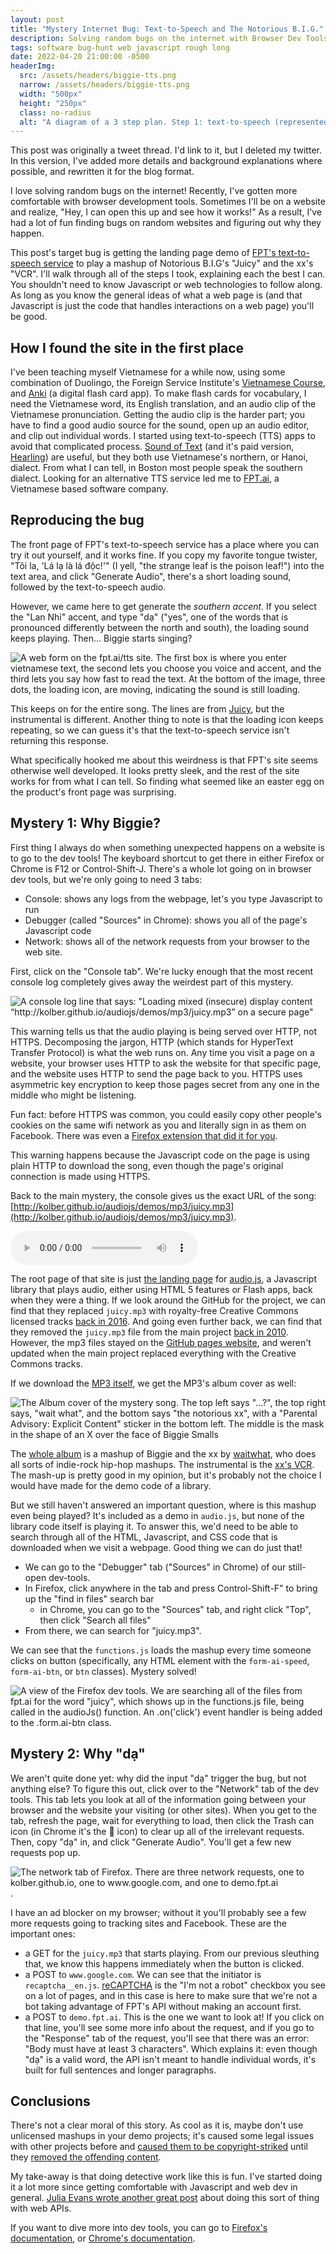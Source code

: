 ```yaml
---
layout: post
title: "Mystery Internet Bug: Text-to-Speech and The Notorious B.I.G."
description: Solving random bugs on the internet with Browser Dev Tools
tags: software bug-hunt web javascript rough long
date: 2022-04-20 21:00:00 -0500
headerImg: 
  src: /assets/headers/biggie-tts.png
  narrow: /assets/headers/biggie-tts.png
  width: "500px"
  height: "250px"
  class: no-radius
  alt: "A diagram of a 3 step plan. Step 1: text-to-speech (represented by an audio icon). Step 2: ???? Step 3: Biggie Smalls in the shape of an X"
---
```


<aside>
This post was originally a tweet thread. I'd link to it, but I deleted my twitter.
In this version, I've added more details and background explanations where possible, and rewritten it for the blog format.
</aside>

I love solving random bugs on the internet!
Recently, I've gotten more comfortable with browser development tools.
Sometimes I'll be on a website and realize, "Hey, I can open this up and see how it works!"
As a result, I've had a lot of fun finding bugs on random websites and figuring out why they happen.

This post's target bug is getting the landing page demo of [FPT's text-to-speech service](https://fpt.ai/tts) to play a mashup of Notorious B.I.G's "Juicy" and the xx's "VCR". I'll walk through all of the steps I took, explaining each the best I can.
You shouldn't need to know Javascript or web technologies to follow along. As long as you know the general ideas of what a web page is (and that Javascript is just the code that handles interactions on a web page) you'll be good.

## How I found the site in the first place

I've been teaching myself Vietnamese for a while now, using some combination of Duolingo, the Foreign Service Institute's [Vietnamese Course](https://www.fsi-language-courses.org/fsi-vietnamese-basic-course/), and [Anki](https://apps.ankiweb.net/) (a digital flash card app).
To make flash cards for vocabulary, I need the Vietnamese word, its English translation, and an audio clip of the Vietnamese pronunciation. Getting the audio clip is the harder part; you have to find a good audio source for the sound, open up an audio editor, and clip out individual words. I started using text-to-speech (TTS) apps to avoid that complicated process. [Sound of Text](https://soundoftext.com/) (and it's paid version, [Hearling](https://hearling.com/)) are useful, but they both use Vietnamese's northern, or Hanoi, dialect. From what I can tell, in Boston most people speak the southern dialect. Looking for an alternative TTS service led me to [FPT.ai](https://fpt.ai/tts), a Vietnamese based software company.

## Reproducing the bug

The front page of FPT's text-to-speech service has a place where you can try it out yourself, and it works fine. If you copy my favorite tongue twister, "Tôi la, 'Lá lạ là lá độc!'" (I yell, "the strange leaf is the poison leaf!") into the text area, and click "Generate Audio", there's a short loading sound, followed by the text-to-speech audio.

However, we came here to get generate the _southern accent_. If you select the "Lan Nhi" accent, and type "dạ" ("yes", one of the words that is pronounced differently between the north and south), the loading sound keeps playing. Then... Biggie starts singing?

![A web form on the fpt.ai/tts site. The first box is where you enter vietnamese text, the second lets you choose you voice and accent, and the third lets you say how fast to read the text. At the bottom of the image, three dots, the loading icon, are moving, indicating the sound is still loading.](/assets/biggie-tts/form.png)

This keeps on for the entire song. The lines are from [Juicy](https://www.youtube.com/watch?v=_JZom_gVfuw), but the instrumental is different. Another thing to note is that the loading icon keeps repeating, so we can guess it's that the text-to-speech service isn't returning this response.

What specifically hooked me about this weirdness is that FPT's site seems otherwise well developed. It looks pretty sleek, and the rest of the site works for from what I can tell. So finding what seemed like an easter egg on the product's front page was surprising.

## Mystery 1: Why Biggie?

First thing I always do when something unexpected happens on a website is to go to the dev tools! The keyboard shortcut to get there in either Firefox or Chrome is F12 or Control-Shift-J. There's a whole lot going on in browser dev tools, but we're only going to need 3 tabs:

* Console: shows any logs from the webpage, let's you type Javascript to run
* Debugger (called "Sources" in Chrome): shows you all of the page's Javascript code
* Network: shows all of the network requests from your browser to the web site.

First, click on the "Console tab". We're lucky enough that the most recent console log completely gives away the weirdest part of this mystery.

![A console log line that says: "Loading mixed (insecure) display content “http://kolber.github.io/audiojs/demos/mp3/juicy.mp3” on a secure page"](/assets/biggie-tts/https-warning.png)

This warning tells us that the audio playing is being served over HTTP, not HTTPS. Decomposing the jargon, HTTP (which stands for HyperText Transfer Protocol) is what the web runs on. Any time you visit a page on a website, your browser uses HTTP to ask the website for that specific page, and the website uses HTTP to send the page back to you.
HTTPS uses asymmetric key encryption to keep those pages secret from any one in the middle who might be listening.

<aside>
Fun fact: before HTTPS was common, you could easily copy other people's cookies on the same wifi network as you and literally sign in as them on Facebook. There was even a <a href="https://codebutler.github.io/firesheep/">Firefox extension that did it for you</a>.
</aside>

This warning happens because the Javascript code on the page is using plain HTTP to download the song, even though the page's original connection is made using HTTPS.

Back to the main mystery, the console gives us the exact URL of the song: [http://kolber.github.io/audiojs/demos/mp3/juicy.mp3](http://kolber.github.io/audiojs/demos/mp3/juicy.mp3).

<audio controls="controls" src="http://kolber.github.io/audiojs/demos/mp3/juicy.mp3"> </audio>

The root page of that site is just [the landing page](http://kolber.github.io/audiojs/) for [audio.js](https://github.com/kolber/audiojs), a Javascript library that plays audio, either using HTML 5 features or Flash apps, back when they were a thing. If we look around the GitHub for the project, we can find that they replaced `juicy.mp3` with royalty-free Creative Commons licensed tracks [back in 2016](https://github.com/kolber/audiojs/pull/205). And going even further back, we can find that they removed the `juicy.mp3` file from the main project [back in 2010](https://github.com/kolber/audiojs/commit/eb3f2bb63e7a9c986f05f30270930ba0a94ff3b0). However, the mp3 files stayed on the [GitHub pages website](https://github.com/kolber/audiojs/tree/gh-pages), and weren't updated when the main project replaced everything with the Creative Commons tracks.

If we download the [MP3 itself](https://github.com/kolber/audiojs/blob/gh-pages/demos/mp3/juicy.mp3), we get the MP3's album cover as well:

![The Album cover of the mystery song. The top left says "...?", the top right says, "wait what", and the bottom says "the notorious xx", with a "Parental Advisory: Explicit Content" sticker in the bottom left. The middle is the mask in the shape of an X over the face of Biggie Smalls](/assets/biggie-tts/notorious-xx-album-cover.jpg)

The [whole album](https://waitwhat.bandcamp.com/album/the-notorious-xx) is a mashup of Biggie and the xx by [waitwhat](http://waitwhatmusic.com/), who does all sorts of indie-rock hip-hop mashups. The instrumental is the [xx's VCR](https://www.youtube.com/watch?v=gI2eO_mNM88). The mash-up is pretty good in my opinion,
but it's probably not the choice I would have made for the demo code of a library.

But we still haven't answered an important question, where is this mashup even being played? It's included as a demo in `audio.js`, but none of the library
code itself is playing it. To answer this, we'd need to be able to search through all of the HTML, Javascript, and CSS code that is downloaded when we visit a webpage. Good thing we can do just that!

* We can go to the "Debugger" tab ("Sources" in Chrome) of our still-open dev-tools.
* In Firefox, click anywhere in the tab and press Control-Shift-F" to bring up the "find in files" search bar
  * in Chrome, you can go to the "Sources" tab, and right click "Top", then click "Search all files"
* From there, we can search for "juicy.mp3".

We can see that the `functions.js` loads the mashup every time someone clicks on button (specifically, any HTML element with the `form-ai-speed`, `form-ai-btn`, or `btn` classes). Mystery solved!

![A view of the Firefox dev tools. We are searching all of the files from fpt.ai for the word "juicy", which shows up in the functions.js file, being called in the audioJs() function. An `.on('click')` event handler is being added to the .form.ai-btn class.](/assets/biggie-tts/debugger.png)

## Mystery 2: Why "dạ"

We aren't quite done yet: why did the input "dạ" trigger the bug, but not anything else? To figure this out, click over to the "Network" tab of the dev tools.
This tab lets you look at all of the information going between your browser and the website your visiting (or other sites).
When you get to the tab, refresh the page, wait for everything to load, then click the Trash can icon (in Chrome it's the 🚫 icon) to clear up all of the irrelevant requests. Then, copy "dạ" in, and click "Generate Audio". You'll get a few new requests pop up.

![The network tab of Firefox. There are three network requests, one to `kolber.github.io`, one to `www.google.com`, and one to `demo.fpt.ai`](/assets/biggie-tts/network-firefox.png).

I have an ad blocker on my browser; without it you'll probably see a few more requests going to tracking sites and Facebook. These are the important ones:

* a GET for the `juicy.mp3` that starts playing. From our previous sleuthing that, we know this happens immediately when the button is clicked.
* a POST to `www.google.com`. We can see that the initiator is `recaptcha__en.js`. [reCAPTCHA](https://developers.google.com/recaptcha/) is the "I'm not a robot" checkbox you see on a lot of pages, and in this case is here to make sure that we're not a bot taking advantage of FPT's API without making an account first.
* a POST to `demo.fpt.ai`. This is the one we want to look at! If you click on that line, you'll see some more info about the request, and if you go to the "Response" tab of the request, you'll see that there was an error: "Body must have at least 3 characters". Which explains it: even though "dạ" is a valid word, the API isn't meant to handle individual words, it's built for full sentences and longer paragraphs.

## Conclusions

There's not a clear moral of this story. As cool as it is, maybe don't use unlicensed mashups in your demo projects; it's caused some legal issues with other projects before and [caused them to be copyright-striked](https://github.blog/2020-11-16-standing-up-for-developers-youtube-dl-is-back/) until they [removed the offending content](https://github.com/animelover1984/youtube-dl/commit/0851123c1909558268e8e237214d9c466cf5198d).

My take-away is that doing detective work like this is fun. I've started doing it a lot more since getting comfortable with Javascript and web dev in general. [Julia Evans wrote another great post](https://jvns.ca/blog/2022/03/10/how-to-use-undocumented-web-apis/) about doing this sort of thing with web APIs.

If you want to dive more into dev tools, you can go to [Firefox's documentation](https://firefox-dev.tools/), or [Chrome's documentation](https://developer.chrome.com/docs/devtools/).
